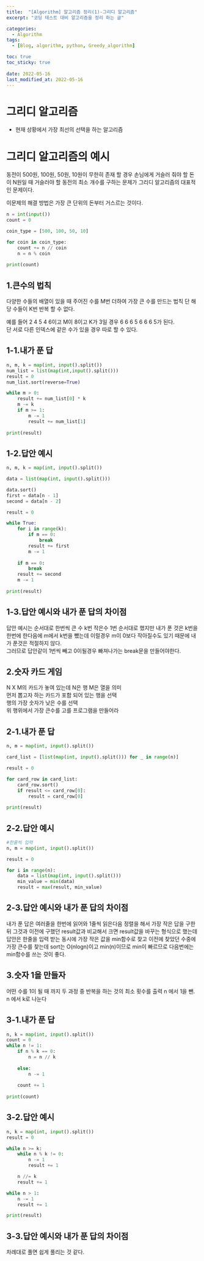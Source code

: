 ```yaml
---
title:  "[Algorithm] 알고리즘 정리(1)-그리디 알고리즘"
excerpt: "코딩 테스트 대비 알고리즘을 정리 하는 글"

categories:
  - Algorithm
tags:
  - [Blog, algorithm, python, Greedy_algorithm]

toc: true
toc_sticky: true
 
date: 2022-05-16
last_modified_at: 2022-05-16
---
```


# 그리디 알고리즘
- 현재 상황에서 가장 최선의 선택을 하는 알고리즘


# 그리디 알고리즘의 예시
동전이 500원, 100원, 50원, 10원이 무한히 존재 할 경우 손님에게 거슬러 줘야 할 돈이 N원일 때 
거슬러야 할 동전의 최소 개수를 구하는 문제가 그리디 알고리즘의 대표적인 문제이다.  

이문제의 해결 방법은 가장 큰 단위의 돈부터 거스르는 것이다.  

```python
n = int(input())
count = 0

coin_type = [500, 100, 50, 10]

for coin in coin_type:
    count += n // coin
    n = n % coin
    
print(count)
```

## 1.큰수의 법칙
다양한 수들의 배열이 있을 때 주어진 수를 M번 더하여 가장 큰 수를 만드는 법칙
단 해당 수들이 K번 반복 할 수 없다.
  
예를 들어
2 4 5 4 6이고 M이 8이고 K가 3일 경우 6 6 6 5 6 6 6 5가 된다.  
단 서로 다른 인덱스에 같은 수가 있을 경우 따로 할 수 있다.  

## 1-1.내가 푼 답

```python
n, m, k = map(int, input().split())
num_list = list(map(int,input().split()))
result = 0
num_list.sort(reverse=True)

while m > 0:
    result += num_list[0] * k
    m -= k
    if m >= 1:
        m -= 1
        result += num_list[1]
        
print(result)
```

## 1-2.답안 예시

```python
n, m, k = map(int, input().split())

data = list(map(int, input().split()))

data.sort()
first = data[n - 1]
second = data[n - 2]

result = 0

while True:
    for i in range(k):
        if m == 0:
            break
        result += first
        m -= 1
        
    if m == 0:
        break
    result += second
    m -= 1
    
print(result)
```

## 1-3.답안 예시와 내가 푼 답의 차이점
답안 예시는 순서대로 한번씩 큰 수 k번 작은수 1번 순서대로 했지만
내가 푼 것은 k번을 한번에 한다음에 m에서 k번을 뺐는데 이럴경우 m이 0보다 작아질수도 있기 때문에 
내가 푼것은 적절하지 않다.  
그러므로 답안같이 1번씩 빼고 0이될경우 빠져나가는 break문을 만들어야한다.

## 2.숫자 카드 게임
N X M의 카드가 놓여 있는데 N은 행 M은 열을 의미  
먼저 뽑고자 하는 카드가 포함 되어 있는 행을 선택  
행의 가장 숫자가 낮은 수를 선택      
위 행위에서 가장 큰수를 고를 프로그램을 만들어라

## 2-1.내가 푼 답

```python
n, m = map(int, input().split())

card_list = [list(map(int, input().split())) for _ in range(n)]

result = 0

for card_row in card_list:
    card_row.sort()
    if result <= card_row[0]:
        result = card_row[0]
        
print(result)
```
## 2-2.답안 예시
```python
#한줄씩 입력
n, m = map(int, input().split())

result = 0

for i in range(n):
    data = list(map(int, input().split()))
    min_value = min(data)
    result = max(result, min_value)
```

## 2-3.답안 예시와 내가 푼 답의 차이점
내가 푼 답은 여러줄을 한번에 읽어와 1줄씩 읽은다음 정렬을 해서 가장 작은 답을 구한뒤
그것과 이전에 구했던 result값과 비교해서 크면 result값을 바꾸는 형식으로 했는데 
답안은 한줄을 입력 받는 동시에 가장 작은 값을 min함수로 찾고 이전에 찾았던 수중에 가장 큰수를 찾는데 
sort는 O(nlogn)이고 min(n)이므로 min이 빠르므로 다음번에는 min함수를 쓰는 것이 좋다.


## 3.숫자 1을 만들자
어떤 수를 1이 될 때 까지 두 과정 중 반복을 하는 것의 최소 횟수를 출력
n 에서 1을 뺀.
n 에서 k로 나눈다

## 3-1.내가 푼 답

```python
n, k = map(int, input().split())
count = 0
while n != 1:
    if n % k == 0:
        n = n // k
    
    else:
        n -= 1    
    
    count += 1
    
print(count)
```

## 3-2.답안 예시

```python
n, k = map(int, input().split())
result = 0

while n >= k:
    while n % k != 0:
        n -= 1
        result += 1

    n //= k
    result += 1

while n > 1:
    n -= 1
    result += 1

print(result)
```

## 3-3.답안 예시와 내가 푼 답의 차이점
차례대로 풀면 쉽게 풀리는 것 같다.